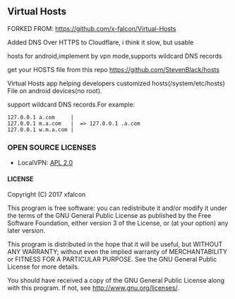 ## Virtual Hosts

FORKED FROM: https://github.com/x-falcon/Virtual-Hosts

Added DNS Over HTTPS to Cloudflare, i think it slow, but usable

hosts for android,implement by vpn mode,supports wildcard DNS records

get your HOSTS file from this repo https://github.com/StevenBlack/hosts

Virtual Hosts  app helping developers customized  hosts(/system/etc/hosts) File on android devices(no root).

support wildcard DNS records.For example:
```
127.0.0.1 a.com     |
127.0.0.1 m.a.com   |  => 127.0.0.1 .a.com
127.0.0.1 w.m.a.com |
```   



### OPEN SOURCE LICENSES

<ul>
    <li>LocalVPN: <a href="https://github.com/hexene/LocalVPN/blob/master/README.md">APL 2.0</a></li>
</ul>



#### LICENSE

Copyright (C) 2017  xfalcon

This program is free software: you can redistribute it and/or modify
it under the terms of the GNU General Public License as published by
the Free Software Foundation, either version 3 of the License, or
(at your option) any later version.

This program is distributed in the hope that it will be useful,
but WITHOUT ANY WARRANTY; without even the implied warranty of
MERCHANTABILITY or FITNESS FOR A PARTICULAR PURPOSE.  See the
GNU General Public License for more details.

You should have received a copy of the GNU General Public License
along with this program.  If not, see <http://www.gnu.org/licenses/>.
